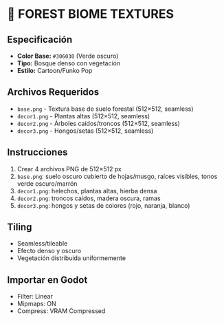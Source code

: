 # 🌲 FOREST BIOME TEXTURES

## Especificación
- **Color Base:** `#306030` (Verde oscuro)
- **Tipo:** Bosque denso con vegetación
- **Estilo:** Cartoon/Funko Pop

## Archivos Requeridos
- `base.png` - Textura base de suelo forestal (512×512, seamless)
- `decor1.png` - Plantas altas (512×512, seamless)
- `decor2.png` - Árboles caídos/troncos (512×512, seamless)
- `decor3.png` - Hongos/setas (512×512, seamless)

## Instrucciones
1. Crear 4 archivos PNG de 512×512 px
2. `base.png`: suelo oscuro cubierto de hojas/musgo, raíces visibles, tonos verde oscuro/marrón
3. `decor1.png`: helechos, plantas altas, hierba densa
4. `decor2.png`: troncos caídos, madera oscura, ramas
5. `decor3.png`: hongos y setas de colores (rojo, naranja, blanco)

## Tiling
- Seamless/tileable
- Efecto denso y oscuro
- Vegetación distribuida uniformemente

## Importar en Godot
- Filter: Linear
- Mipmaps: ON
- Compress: VRAM Compressed
